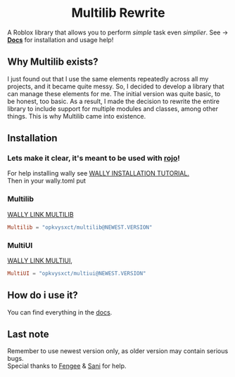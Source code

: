 <div align="center">
	<h1>
		Multilib Rewrite
	</h1>
</div>

A Roblox library that allows you to perform *simple* task even *simplier*. See ->
[**Docs**](https://opkvysxct.github.io/Multilib-Rewrite/) for installation and usage help!

## Why Multilib exists?
I just found out that I use the same elements repeatedly across all my projects, and it became quite messy. So, I decided to develop a library that can manage these elements for me. The initial version was quite basic, to be honest, too basic. As a result, I made the decision to rewrite the entire library to include support for multiple modules and classes, among other things. This is why Multilib came into existence.

## Installation
### Lets make it clear, it's meant to be used with [rojo](https://rojo.space/)!
For help installing wally see [WALLY INSTALLATION TUTORIAL.](https://wally.run/install) <br/>
Then in your wally.toml put
### Multilib
[WALLY LINK MULTILIB](https://wally.run/package/opkvysxct/multilib)
```toml
Multilib = "opkvysxct/multilib@NEWEST.VERSION"
```

### MultiUI
[WALLY LINK MULTIUI](https://wally.run/package/opkvysxct/multiui),
```toml
MultiUI = "opkvysxct/multiui@NEWEST.VERSION"
```

## How do i use it?
You can find everything in the [docs](https://opkvysxct.github.io/Multilib-Rewrite/).

## Last note
Remember to use newest version only, as older version may contain serious bugs. <br/>
Special thanks to [Fengee](https://github.com/NiceAssasin123) & [Sani](https://github.com/AlwaysSunnySani) for help.

